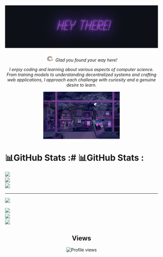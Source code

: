 <p align="center">
  <img height="140px" src="https://github.com/Sarayu-T/Sarayu-T/blob/main/assets/hey2.svg" /> 
</p>

<p align="center">
  <img height="28px" src="https://github.com/Sarayu-T/Sarayu-T/blob/main/assets/coffee.svg" />
  <i style="display: inline;">Glad you found your way here!</i>
</p>

<p align="center">
  <i>I enjoy coding and learning about various aspects of computer science. From training models to understanding decentralized systems and crafting web applications, I approach each challenge with curiosity and a genuine desire to learn.</i>
</p>

<p align="center">
  <img width="50%" src="https://github.com/Sarayu-T/Sarayu-T/blob/main/assets/laptop.svg" />
</p>

 # 📊GitHub Stats :# 📊GitHub Stats :
![](https://github-readme-stats.vercel.app/api?username=Sarayu-T&theme=radical&hide_border=false&include_all_commits=false&count_private=false)<br/>
![](https://github-readme-streak-stats.herokuapp.com/?user=Sarayu-T&theme=radical&hide_border=false)<br/>
![](https://github-readme-stats.vercel.app/api/top-langs/?username=Sarayu-T&theme=radical&hide_border=false&include_all_commits=false&count_private=false&layout=compact)

---
[![](https://visitcount.itsvg.in/api?id=Sarayu-T&icon=0&color=0)](https://visitcount.itsvg.in)

![](https://github-readme-stats.vercel.app/api?username=Sarayu-T&theme=radical&hide_border=false&include_all_commits=false&count_private=false)<br/>
![](https://github-readme-streak-stats.herokuapp.com/?user=Sarayu-T&theme=radical&hide_border=false)<br/>
![](https://github-readme-stats.vercel.app/api/top-langs/?username=Sarayu-T&theme=radical&hide_border=false&include_all_commits=false&count_private=false&layout=compact)

<h2 align="center">Views</h2>
<p align="center">
  <img src="https://komarev.com/ghpvc/?username=Sarayu-T&label=Profile%20views&color=0e75b6&style=flat" alt="Profile views">
</p>
